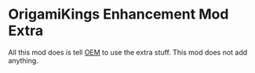 # OrigamiKings Enhancement Mod Extra
All this mod does is tell [OEM](https://modrinth.com/mod/origamikings-enhancement-mod) to use the extra stuff. This mod does not add anything.
